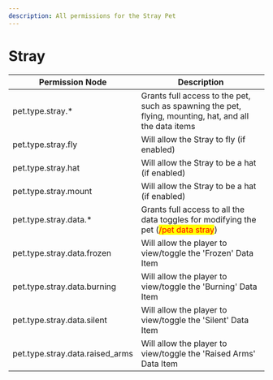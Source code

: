 ```yaml
---
description: All permissions for the Stray Pet
---
```


# Stray
| Permission Node        | Description                                                                                            |
| - | - |
| pet.type.stray.* | Grants full access to the pet, such as spawning the pet, flying, mounting, hat, and all the data items |
| pet.type.stray.fly | Will allow the Stray to fly (if enabled) |
| pet.type.stray.hat | Will allow the Stray to be a hat (if enabled) |
| pet.type.stray.mount | Will allow the Stray to be a hat (if enabled) |
| pet.type.stray.data.* | Grants full access to all the data toggles for modifying the pet (<mark style="color:red;">/pet data stray</mark>) |
| pet.type.stray.data.frozen | Will allow the player to view/toggle the 'Frozen' Data Item |
| pet.type.stray.data.burning | Will allow the player to view/toggle the 'Burning' Data Item |
| pet.type.stray.data.silent | Will allow the player to view/toggle the 'Silent' Data Item |
| pet.type.stray.data.raised_arms | Will allow the player to view/toggle the 'Raised Arms' Data Item |

